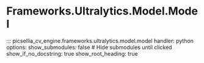 # Frameworks.Ultralytics.Model.Model

::: picsellia_cv_engine.frameworks.ultralytics.model.model
    handler: python
    options:
        show_submodules: false  # Hide submodules until clicked
        show_if_no_docstring: true
        show_root_heading: true
